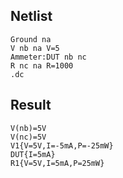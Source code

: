 ## Netlist

```text
Ground na
V nb na V=5
Ammeter:DUT nb nc
R nc na R=1000
.dc
```

## Result

```text
V(nb)=5V
V(nc)=5V
V1{V=5V,I=-5mA,P=-25mW}
DUT{I=5mA}
R1{V=5V,I=5mA,P=25mW}
```

